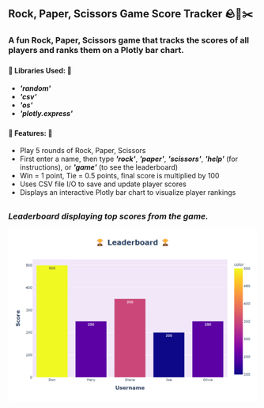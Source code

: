 ## Rock, Paper, Scissors Game Score Tracker 🪨📃✂️

### A fun Rock, Paper, Scissors game that tracks the scores of all players and ranks them on a Plotly bar chart.

###

#### 📖 Libraries Used: 📖
- ***'random'*** 
- ***'csv'***
- ***'os'***
- ***'plotly.express'***

###

#### 🌟 Features: 🌟  
- Play 5 rounds of Rock, Paper, Scissors  
- First enter a name, then type ***'rock'***, ***'paper'***, ***'scissors'***, ***'help'*** (for instructions), or ***'game'*** (to see the leaderboard)  
- Win = 1 point, Tie = 0.5 points, final score is multiplied by 100  
- Uses CSV file I/O to save and update player scores  
- Displays an interactive Plotly bar chart to visualize player rankings  

##

### ***Leaderboard displaying top scores from the game.***
![img.png](img.png)

